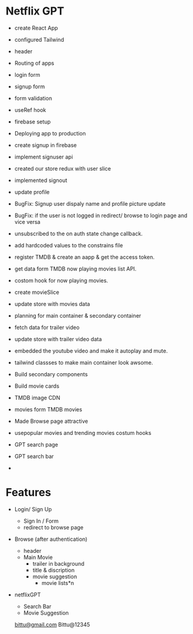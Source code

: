 # Netflix GPT
- create React App
- configured Tailwind
- header
- Routing of apps
- login form
- signup form 
- form validation
- useRef hook 
- firebase setup
- Deploying app to production
- create signup in firebase  
- implement signuser api
- created our store redux with user slice
- implemented signout
- update profile
- BugFix: Signup user dispaly name  and profile picture update
- BugFix: if the user is not logged in redirect/ browse to login page and vice versa
- unsubscribed to the on auth state change callback.
- add hardcoded values to the constrains file
- register TMDB & create an aapp & get the access token.
- get data form TMDB now playing movies list API.  
- costom hook for now playing movies.
- create movieSlice
- update store with movies data
- planning for main container & secondary container 
- fetch data for trailer video
- update store with trailer video data
- embedded the youtube video and make it autoplay and mute.
- tailwind classses to make main container look awsome.
- Build secondary components
- Build movie cards
- TMDB image CDN
- movies form TMDB movies
- Made Browse page attractive
- usepopular movies and trending movies costum hooks
- GPT search page
- GPT search bar


- 




# Features
- Login/ Sign Up
    - Sign In / Form
    - redirect to browse page
- Browse (after authentication)
    - header
    - Main Movie
        - trailer in background
        - title & discription 
        - movie suggestion 
            - movie lists*n

- netflixGPT
    - Search Bar
    - Movie Suggestion




    bittu@gmail.com
    Bittu@12345
     
